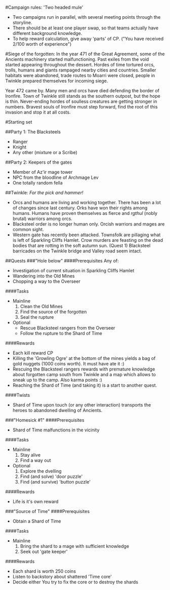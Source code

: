 #Campaign rules: 'Two headed mule'
  * Two campaigns run in parallel, with several meeting points through the
    storyline.
  * There should be at least one player swap, so that teams actually have
    different background knowledge.
  * To help reward calculation, give away 'parts' of CP. ("You have received
   2/100 worth of experience")

#Siege of the forgotten:
  In the year 471 of the Great Agreement, some of the Ancients machinery
  started malfunctioning. Past exiles from the void started appearing
  throughout the dessert. Hordes of time tortured orcs, trolls, humans
  and giants rampaged nearby cities and countries. Smaller habitats
  were abandoned, trade routes to Moarri were closed, people in Twinkle
  prepared themselves for incoming siege.

  Year 472 came by. Many men and orcs have died defending the border of
  Ironfire. Town of Twinkle still stands as the southern outpost, but the
  hope is thin. Never-ending hordes of soulless creatures are getting stronger
  in numbers. Bravest souls of Ironfire must step forward, find the root of
  this invasion and stop it at all costs.

#Starting set

##Party 1: The Blacksteels
  * Ranger
  * Knight
  * Any other (mixture or a Scribe)

##Party 2: Keepers of the gates
  * Member of Az'ir mage tower
  * NPC from the bloodline of Archmage Lev
  * One totally random fella

##Twinkle: *For the pick and hammer!*
  * Orcs and humans are living and working together. There has been a lot of
  changes since last century. Orks have won their rights among humans. Humans
  have proven themselves as fierce and _rgthul_ (nobly brutal) warriors among
  orcs.
  * Blacksteel order is no longer human only. Orcish warriors and mages are
  common sight.
  * Western gate has recently been attacked. Townsfolk are pillaging what is
  left of Sparkling Cliffs Hamlet. Crow murders are feasting on the dead bodies
  that are rotting in the soft autumn sun.
  (Quest 1) Blacksteel barricades on the Twinkle bridge and Valley road seem
  intact.

##Quests
###"Hole below"
####Prerequisites
 Any of:
  - Investigation of current situation in Sparkling Cliffs Hamlet
  - Wandering into the Old Mines
  - Chopping a way to the Overseer

####Tasks
  * Mainline
    1. Clean the Old Mines
    2. Find the source of the forgotten
    3. Seal the rupture
  * Optional
     - Rescue Blacksteel rangers from the Overseer
     - Follow the rupture to the Shard of Time

####Rewards
  * Each kill reward CP
  * Killing the 'Growling Ogre' at the bottom of the mines yields a bag of gold
  nuggets (1000 coins worth). It must have ate it :)
  * Rescuing the Blacksteel rangers rewards with premature knowledge about
  forgotten camp south from Twinkle and a map which allows to sneak up to the
  camp. Also karma points :)
  * Reaching the Shard of Time (and taking it) is a start to another quest.

####Twists
  * Shard of Time upon touch (or any other interaction) transports the heroes to abandoned dwelling of Ancients.

###"Homesick #1"
####Prerequisites
  - Shard of Time malfunctions in the vicinity

####Tasks
  * Mainline
    1. Stay alive
    2. Find a way out
  * Optional
    1. Explore the dvelling
    2. Find (and solve) 'door puzzle'
    3. Find (and survive) 'button puzzle'

####Rewards
  * Life is it's own reward

###"Source of Time"
####Prerequisites
  - Obtain a Shard of Time

####Tasks
  * Mainline
    1. Bring the shard to a mage with sufficient knowledge
    2. Seek out 'gate keeper'

####Rewards
  * Each shard is worth 250 coins
  * Listen to backstory about shattered 'Time core'
  * Decide either You try to fix the core or to destroy the shards

